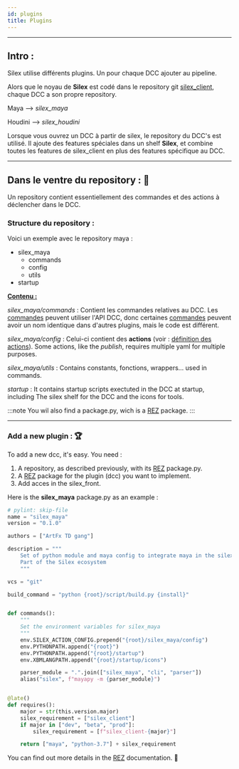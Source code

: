 ```yaml
---
id: plugins
title: Plugins
---
```


---

## Intro :

Silex utilise différents plugins. Un pour chaque DCC ajouter au pipeline.

Alors que le noyau de **Silex** est codé dans le repository git [silex_client](../Client/client.md), chaque DCC a son propre repository.

Maya --> _silex_maya_

Houdini --> _silex_houdini_

Lorsque vous ouvrez un DCC à partir de silex, le repository du DCC's est utilisé. Il ajoute des features spéciales dans un shelf **Silex**, et combine toutes les features de  silex_client en plus des features spécifique au DCC.

---

## Dans le ventre du repository : 🐋

Un repository contient essentiellement des commandes et des actions à déclencher dans le DCC.

### Structure du repository :

Voici un exemple avec le repository maya :

- silex_maya
  - commands
  - config
  - utils
- startup

<u><b>Contenu :</b></u>

_silex_maya/commands_ : Contient les commandes relatives au DCC. Les [commandes](../Client/command-definition.md) peuvent utiliser l'API DCC, donc certaines [commandes](../Client/command-definition.md) peuvent avoir un nom identique dans d'autres plugins, mais le code est différent.

_silex_maya/config_ : Celui-ci contient des **actions** (voir : [définition des actions](../Client/action-definition.mdx)). Some actions, like the _publish_, requires multiple yaml for multiple purposes.

_silex_maya/utils_ : Contains constants, fonctions, wrappers... used in commands.

_startup_ : It contains startup scripts exectuted in the DCC at startup, including The silex shelf for the DCC and the icons for tools.

:::note
You wil also find a package.py, wich is a [REZ](../../Workflow/Rez/Rez.mdx) package.
:::

---

### Add a new plugin : 🏆

To add a new dcc, it's easy. You need :

1. A repository, as described previously, with its [REZ](../../Workflow/Rez/Rez.mdx) package.py.
2. A [REZ](../../Workflow/Rez/Rez.mdx) package for the plugin (dcc) you want to implement.
3. Add acces in the silex_front.

Here is the **silex_maya** package.py as an example :

```python title="silex_maya/package.py"
# pylint: skip-file
name = "silex_maya"
version = "0.1.0"

authors = ["ArtFx TD gang"]

description = """
    Set of python module and maya config to integrate maya in the silex pipeline
    Part of the Silex ecosystem
    """

vcs = "git"

build_command = "python {root}/script/build.py {install}"


def commands():
    """
    Set the environment variables for silex_maya
    """
    env.SILEX_ACTION_CONFIG.prepend("{root}/silex_maya/config")
    env.PYTHONPATH.append("{root}")
    env.PYTHONPATH.append("{root}/startup")
    env.XBMLANGPATH.append("{root}/startup/icons")

    parser_module = ".".join(["silex_maya", "cli", "parser"])
    alias("silex", f"mayapy -m {parser_module}")


@late()
def requires():
    major = str(this.version.major)
    silex_requirement = ["silex_client"]
    if major in ["dev", "beta", "prod"]:
        silex_requirement = [f"silex_client-{major}"]

    return ["maya", "python-3.7"] + silex_requirement

```

You can find out more details in the [REZ](../../Workflow/Rez/Rez.mdx) documentation. 🧭
